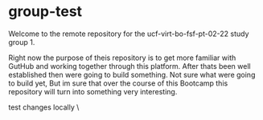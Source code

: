 # group-test
Welcome to the remote repository for the ucf-virt-bo-fsf-pt-02-22 study group 1.

Right now the purpose of theis repository is to get more familiar with GutHub and working together through this platform. 
After thats been well established then were going to build something. Not sure what were going to build yet, But im sure that over the course of this Bootcamp this repository will turn into something very interesting. 


test changes locally
\